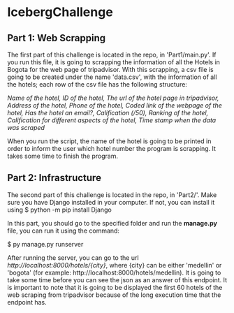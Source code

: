 # IcebergChallenge

## Part 1: Web Scrapping

The first part of this challenge is located in the repo, in 'Part1/main.py'. If you run this file, it is going to scrapping the information of all the Hotels in Bogota for the web page of tripadvisor. With this scrapping, a csv file is going to be created under the name 'data.csv', with the information of all the hotels; each row of the csv file has the following structure:

 *Name of the hotel, ID of the hotel, The url of the hotel page in tripadvisor, Address of the hotel, Phone of the hotel, Coded link of the webpage of the hotel, Has the hotel an email?, Calification (/50), Ranking of the hotel, Calification for different aspects of the hotel, Time stamp when the data was scraped*
 
 When you run the script, the name of the hotel is going to be printed in order to inform the user which hotel number the program is scrapping. It takes some time to finish the program.
 
 ## Part 2: Infrastructure
 
 The second part of this challenge is located in the repo, in 'Part2/'. Make sure you have Django installed in your computer. If not, you can install it using
 $ python -m pip install Django

In this part, you should go to the specified folder and run the **manage.py** file, you can run it using the command:

$ py manage.py runserver

After running the server, you can go to the url *http://localhost:8000/hotels/{city}*, where {city} can be either 'medellin' or 'bogota' (for example: http://localhost:8000/hotels/medellin). It is going to take some time before you can see the json as an answer of this endpoint. It is important to note that it is going to be displayed the first 60 hotels of the web scraping from tripadvisor because of the long execution time that the endpoint has.




